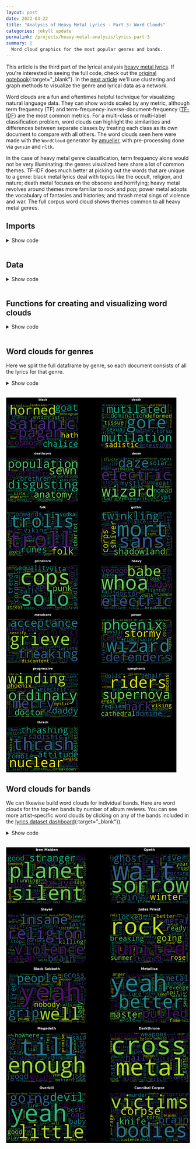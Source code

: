 ```yaml
---
layout: post
date: 2022-03-22
title: "Analysis of Heavy Metal Lyrics - Part 3: Word Clouds"
categories: jekyll update
permalink: /projects/heavy-metal-analysis/lyrics-part-3
summary: |
  Word cloud graphics for the most popular genres and bands.
---
```


This article is the third part of the lyrical analysis [heavy metal lyrics](/projects/heavy-metal-analysis.html).
If you're interested in seeing the full code, check out the
[original notebook](https://github.com/pdqnguyen/metallyrics/blob/main/analyses/lyrics/notebooks/lyrics-part-3-word-clouds.ipynb){:target="_blank"}.
In the [next article](./lyrics-part-4.html) we'll use clustering and graph methods to visualize
the genre and lyrical data as a network.

Word clouds are a fun and oftentimes helpful technique for visualizing natural language data.
They can show words scaled by any metric, although term frequency (TF) and
term-frequency-inverse-document-frequency
([TF-IDF](https://scikit-learn.org/stable/modules/feature_extraction.html#tfidf-term-weighting))
are the most common metrics.
For a multi-class or multi-label classification problem,
<span class="strong-text">word clouds can highlight the similarities and differences
between separate classes by treating each class as its own document to compare with all others.</span>
The word clouds seen here were made with the `WordCloud` generator by
[amueller](https://github.com/amueller/word_cloud),
with pre-processing done via `gensim` and `nltk`.

In the case of heavy metal genre classification, term frequency alone would not be very illuminating:
the genres visualized here share a lot of common themes.
<span class="strong-text">TF-IDF does much better at picking out the words that are unique to a genre</span>:
black metal lyrics deal with topics like the occult, religion, and nature;
death metal focuses on the obscene and horrifying;
heavy metal revolves around themes more familiar to rock and pop;
power metal adopts the vocabulary of fantasies and histories;
and thrash metal sings of violence and war.
The full corpus word cloud shows themes common to all heavy metal genres.

## Imports


<details>
<summary>Show code</summary>
{% highlight python %}
import numpy as np
import pandas as pd
import matplotlib.pyplot as plt
from wordcloud import WordCloud
from nltk.corpus import stopwords
from nltk.tokenize import RegexpTokenizer
from sklearn.feature_extraction.text import TfidfVectorizer

plt.rcParams['font.size'] = 18
{% endhighlight %}
</details><br>


## Data


<details>
<summary>Show code</summary>
{% highlight python %}
df = pd.read_csv('../bands-1pct.csv')
genre_cols = [c for c in df.columns if 'genre_' in c]
genres = [c.replace('genre_', '') for c in genre_cols]
{% endhighlight %}
</details><br>


## Functions for creating and visualizing word clouds


<details>
<summary>Show code</summary>
{% highlight python %}
def tokenizer(s):
    t = RegexpTokenizer('[a-zA-Z]+')
    return [word.lower() for word in t.tokenize(s) if len(word) >= 4]


def get_wordclouds(corpus, names, min_df=0, max_df=1, width=800, height=500):
    vectorizer = TfidfVectorizer(stop_words=stopwords.words('english'), tokenizer=tokenizer, min_df=min_df, max_df=max_df)
    X = vectorizer.fit_transform(corpus)
    vocabulary = vectorizer.get_feature_names()
    out = {}
    for i, name in names.items():
        print(name)
        freqs = X.toarray()[i,:]
        word_freqs = dict(zip(vocabulary, freqs))
        out[name] = WordCloud(width=width, height=height).fit_words(word_freqs)
    return out


def plot_wordclouds(clouds):
    names = list(clouds.keys())
    width = clouds[names[0]].width
    height = clouds[names[0]].height
    dpi = plt.rcParams['figure.dpi']
    nrows = int(np.ceil(len(names) / 2))
    ncols = 2
    figsize = (width / dpi * ncols, height / dpi * nrows)
    fig, subplots = plt.subplots(nrows, ncols, figsize=figsize, facecolor='k')
    for i in range(subplots.size):
        ax = subplots[i // 2, i % 2]
        ax.set_facecolor('k')
        ax.set_axis_off()
        if i < len(names):
            name = names[i]
            ax.imshow(clouds[name])
            ax.set_title(name, color='w', fontweight='bold', y=1.05)
    plt.show()
{% endhighlight %}
</details><br>


## Word clouds for genres

Here we split the full dataframe by genre, so each document consists of all the lyrics for that genre.


<details>
<summary>Show code</summary>
{% highlight python %}
genre_corpus = []
for genre, col in zip(genres, genre_cols):
    other_cols = [c for c in genre_cols if c != col]
    words = df[(df[col] == 1) & (df[other_cols] == 0).all(axis=1)].words
    genre_corpus.append(' '.join(words))
{% endhighlight %}

{% highlight python %}
genre_clouds = get_wordclouds(genre_corpus, dict(enumerate(genres)), min_df=0.5, max_df=0.8)
plot_wordclouds(genre_clouds)
{% endhighlight %}
</details><br>



    
![png](/assets/images/heavy-metal-lyrics/lyrics3/lyrics-part-3-word-clouds_11_0.png)

    


## Word clouds for bands

We can likewise build word clouds for individual bands.
Here are word clouds for the top-ten bands by number of album reviews.
You can see more artist-specific word clouds by clicking on any of the bands included in the
[lyrics dataset dashboard](https://metal-lyrics-feature-plots.herokuapp.com/){:target="_blank"}).


<details>
<summary>Show code</summary>
{% highlight python %}
band_corpus = list(df.words)
bands = df.sort_values('reviews', ascending=False)['name'].values[:10]
print(bands)
bands_dict = {i: name for i, name in df.name.items() if name in bands}
{% endhighlight %}

{% highlight python %}
band_clouds = get_wordclouds(band_corpus, bands_dict, min_df=0.1, max_df=0.5)
plot_wordclouds(band_clouds)
{% endhighlight %}
</details><br>



    
![png](/assets/images/heavy-metal-lyrics/lyrics3/lyrics-part-3-word-clouds_16_0.png)
